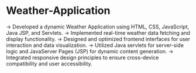 # Weather-Application

-> Developed a dynamic Weather Application using HTML, CSS, JavaScript, Java JSP, and Servlets.
-> Implemented real-time weather data fetching and display functionality.
-> Designed and optimized frontend interfaces for user interaction and data visualization.
-> Utilized Java servlets for server-side logic and JavaServer Pages (JSP) for dynamic content generation.
-> Integrated responsive design principles to ensure cross-device compatibility and user accessibility.
